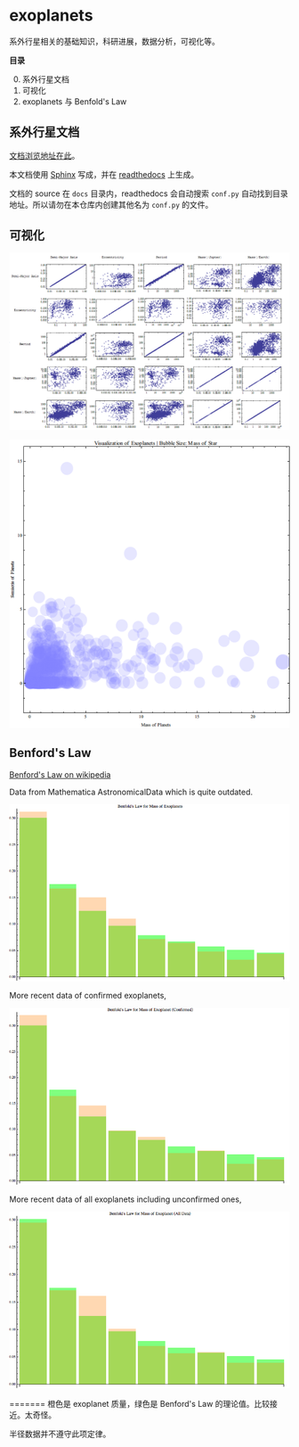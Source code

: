 exoplanets
==========


系外行星相关的基础知识，科研进展，数据分析，可视化等。


**目录**

0. 系外行星文档
1. 可视化
2. exoplanets 与 Benfold's Law



## 系外行星文档

[文档浏览地址在此](http://exoplanets.readthedocs.org/zh_CN/latest/)。

本文档使用 [Sphinx](http://sphinx-doc.org/) 写成，并在 [readthedocs](https://readthedocs.org/projects/exoplanets/) 上生成。

文档的 source 在 `docs` 目录内，readthedocs 会自动搜索 `conf.py` 自动找到目录地址。所以请勿在本仓库内创建其他名为 `conf.py` 的文件。



##  可视化


![](visualization/Export/array.jpg)

![](visualization/Export/ExoplanetVis.png)


## Benford's Law

[Benford's Law on wikipedia](https://en.wikipedia.org/wiki/Benford's_law)

Data from Mathematica AstronomicalData which is quite outdated.

![](benford/export/barMvB.png)



More recent data of confirmed exoplanets,

![](benford/export/barConMvB.png)

More recent data of all exoplanets including unconfirmed ones,

![](benford/export/barAllMvB.png)



=======
橙色是 exoplanet 质量，绿色是 Benford's Law 的理论值。比较接近。太奇怪。

半径数据并不遵守此项定律。
